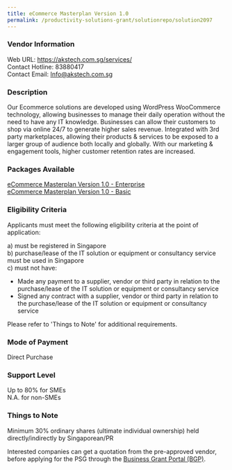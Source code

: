```yaml
---
title: eCommerce Masterplan Version 1.0
permalink: /productivity-solutions-grant/solutionrepo/solution2097
---
```


### Vendor Information
Web URL: https://akstech.com.sg/services/ <br>Contact Hotline: 83880417 <br>Contact Email: Info@akstech.com.sg <br>

### Description

Our Ecommerce solutions are developed using WordPress WooCommerce technology, allowing businesses to manage their daily operation without the need to have any IT knowledge. Businesses can allow their customers to shop via online 24/7 to generate higher sales revenue. Integrated with 3rd party marketplaces, allowing their products & services to be exposed to a larger group of audience both locally and globally. With our marketing & engagement tools, higher customer retention rates are increased.

### Packages Available

<a href='https://www.gobusiness.gov.sg/images/psg/AksTech20200820_Desensitised_Annex_3_Part_1.pdf' target='_blank'>eCommerce Masterplan Version 1.0 - Enterprise</a><br/>
<a href='https://www.gobusiness.gov.sg/images/psg/AksTech20200820_Desensitised_Annex_3_Part_2.pdf' target='_blank'>eCommerce Masterplan Version 1.0 - Basic</a><br/>

### Eligibility Criteria

Applicants must meet the following eligibility criteria at the point of application:

a) must be registered in Singapore <br>
b) purchase/lease of the IT solution or equipment or consultancy service must be used in Singapore <br>
c) must not have:
- Made any payment to a supplier, vendor or third party in relation to the purchase/lease of the IT solution or equipment or consultancy service
- Signed any contract with a supplier, vendor or third party in relation to the purchase/lease of the IT solution or equipment or consultancy service

Please refer to 'Things to Note' for additional requirements.

### Mode of Payment
Direct Purchase

### Support Level
Up to 80% for SMEs <br>
N.A. for non-SMEs

### Things to Note
Minimum 30% ordinary shares (ultimate individual ownership) held directly/indirectly by Singaporean/PR

Interested companies can get a quotation from the pre-approved vendor, before applying for the PSG through the <a target='_blank' href='https://www.businessgrants.gov.sg/'>Business Grant Portal (BGP)</a>.

